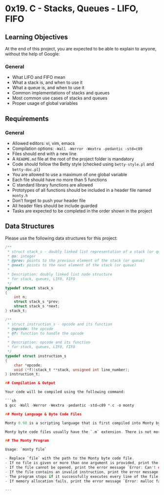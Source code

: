 # 0x19. C - Stacks, Queues - LIFO, FIFO

## Learning Objectives

At the end of this project, you are expected to be able to explain to anyone, without the help of Google:

### General
- What LIFO and FIFO mean
- What a stack is, and when to use it
- What a queue is, and when to use it
- Common implementations of stacks and queues
- Most common use cases of stacks and queues
- Proper usage of global variables

## Requirements

### General
- Allowed editors: vi, vim, emacs
- Compilation options: `-Wall -Werror -Wextra -pedantic -std=c89`
- Files should end with a new line
- A `README.md` file at the root of the project folder is mandatory
- Code should follow the Betty style (checked using `betty-style.pl` and `betty-doc.pl`)
- You are allowed to use a maximum of one global variable
- Each file should have no more than 5 functions
- C standard library functions are allowed
- Prototypes of all functions should be included in a header file named `monty.h`
- Don’t forget to push your header file
- All header files should be include guarded
- Tasks are expected to be completed in the order shown in the project

## Data Structures

Please use the following data structures for this project:

```c
/**
 * struct stack_s - doubly linked list representation of a stack (or queue)
 * @n: integer
 * @prev: points to the previous element of the stack (or queue)
 * @next: points to the next element of the stack (or queue)
 *
 * Description: doubly linked list node structure
 * for stack, queues, LIFO, FIFO
 */
typedef struct stack_s
{
    int n;
    struct stack_s *prev;
    struct stack_s *next;
} stack_t;

/**
 * struct instruction_s - opcode and its function
 * @opcode: the opcode
 * @f: function to handle the opcode
 *
 * Description: opcode and its function
 * for stack, queues, LIFO, FIFO
 */
typedef struct instruction_s
{
    char *opcode;
    void (*f)(stack_t **stack, unsigned int line_number);
} instruction_t;

## Compilation & Output

Your code will be compiled using the following command:

```sh
$ gcc -Wall -Werror -Wextra -pedantic -std=c89 *.c -o monty

## Monty Language & Byte Code Files

Monty 0.98 is a scripting language that is first compiled into Monty byte codes. It relies on a unique stack, with specific instructions to manipulate it. The goal of this project is to create an interpreter for Monty ByteCodes files.

Monty byte code files usually have the `.m` extension. There is not more than one instruction per line. Blank lines or extra text after the opcode and its required argument are not taken into account.

## The Monty Program

Usage: `monty file`

- Replace `file` with the path to the Monty byte code file.
- If no file is given or more than one argument is provided, print the error message `USAGE: monty file`, followed by a new line, and exit with status `EXIT_FAILURE`.
- If the file cannot be opened, print the error message `Error: Can't open file <file>`, followed by a new line, and exit with status `EXIT_FAILURE`.
- If the file contains an invalid instruction, print the error message `L<line_number>: unknown instruction <opcode>`, followed by a new line, and exit with status `EXIT_FAILURE`.
- The program stops if it successfully executes every line of the file, finds an error in the file, or encounters a runtime error.
- If memory allocation fails, print the error message `Error: malloc failed`, followed by a new line, and exit with status `EXIT_FAILURE`. You must use `malloc` and `free` and are not allowed to use other memory allocation functions like `realloc` or `calloc`.

---
